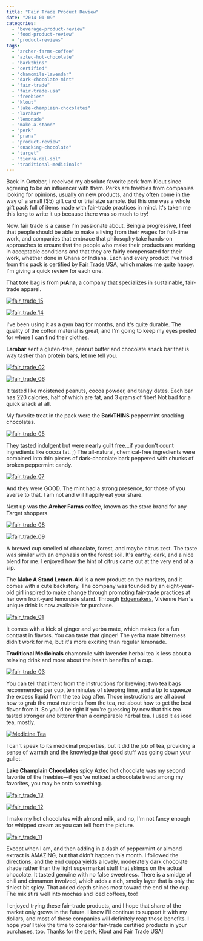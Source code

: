 ```yaml
---
title: "Fair Trade Product Review"
date: "2014-01-09"
categories:
  - "beverage-product-review"
  - "food-product-review"
  - "product-reviews"
tags:
  - "archer-farms-coffee"
  - "aztec-hot-chocolate"
  - "barkthins"
  - "certified"
  - "chamomile-lavendar"
  - "dark-chocolate-mint"
  - "fair-trade"
  - "fair-trade-usa"
  - "freebies"
  - "klout"
  - "lake-champlain-chocolates"
  - "larabar"
  - "lemonade"
  - "make-a-stand"
  - "perk"
  - "prana"
  - "product-review"
  - "snacking-chocolate"
  - "target"
  - "tierra-del-sol"
  - "traditional-medicinals"
---
```


Back in October, I received my absolute favorite perk from Klout since agreeing to be an influencer with them. Perks are freebies from companies looking for opinions, usually on new products, and they often come in the way of a small ($5) gift card or trial size sample. But this one was a whole gift pack full of items made with fair-trade practices in mind. It's taken me this long to write it up because there was so much to try!

Now, fair trade is a cause I'm passionate about. Being a progressive, I feel that people should be able to make a living from their wages for full-time work, and companies that embrace that philosophy take hands-on approaches to ensure that the people who make their products are working in acceptable conditions and that they are fairly compensated for their work, whether done in Ghana or Indiana. Each and every product I've tried from this pack is certified by [Fair Trade USA](http://befair.org), which makes me quite happy. I'm giving a quick review for each one.

That tote bag is from **prAna**, a company that specializes in sustainable, fair-trade apparel.

[![fair_trade_15](http://s3.amazonaws.com/thegourmez-wpmedia/2013/12/fair_trade_15-333x500.jpg)](http://www.rebeccagomezfarrell.com/2014/01/fair-trade-product-review/fair_trade_15/)

[![fair_trade_14](http://s3.amazonaws.com/thegourmez-wpmedia/2013/12/fair_trade_14-333x500.jpg)](http://www.rebeccagomezfarrell.com/2014/01/fair-trade-product-review/fair_trade_14/)

I've been using it as a gym bag for months, and it's quite durable. The quality of the cotton material is great, and I'm going to keep my eyes peeled for where I can find their clothes.

**Larabar** sent a gluten-free, peanut butter and chocolate snack bar that is way tastier than protein bars, let me tell you.

[![fair_trade_02](http://s3.amazonaws.com/thegourmez-wpmedia/2013/12/fair_trade_02.jpg)](http://www.rebeccagomezfarrell.com/2014/01/fair-trade-product-review/fair_trade_02/)

[![fair_trade_06](http://s3.amazonaws.com/thegourmez-wpmedia/2013/12/fair_trade_06.jpg)](http://www.rebeccagomezfarrell.com/2014/01/fair-trade-product-review/fair_trade_06/)

It tasted like moistened peanuts, cocoa powder, and tangy dates. Each bar has 220 calories, half of which are fat, and 3 grams of fiber! Not bad for a quick snack at all.

My favorite treat in the pack were the **BarkTHINS** peppermint snacking chocolates.

[![fair_trade_05](http://s3.amazonaws.com/thegourmez-wpmedia/2013/12/fair_trade_05.jpg)](http://www.rebeccagomezfarrell.com/2014/01/fair-trade-product-review/fair_trade_05/)

They tasted indulgent but were nearly guilt free…if you don't count ingredients like cocoa fat. ;) The all-natural, chemical-free ingredients were combined into thin pieces of dark-chocolate bark peppered with chunks of broken peppermint candy.

[![fair_trade_07](http://s3.amazonaws.com/thegourmez-wpmedia/2013/12/fair_trade_07.jpg)](http://www.rebeccagomezfarrell.com/2014/01/fair-trade-product-review/fair_trade_07/)

And they were GOOD. The mint had a strong presence, for those of you averse to that. I am not and will happily eat your share.

Next up was the **Archer Farms** coffee, known as the store brand for any Target shoppers.

[![fair_trade_08](http://s3.amazonaws.com/thegourmez-wpmedia/2013/12/fair_trade_08.jpg)](http://www.rebeccagomezfarrell.com/2014/01/fair-trade-product-review/fair_trade_08/)

[![fair_trade_09](http://s3.amazonaws.com/thegourmez-wpmedia/2013/12/fair_trade_09.jpg)](http://www.rebeccagomezfarrell.com/2014/01/fair-trade-product-review/fair_trade_09/)

A brewed cup smelled of chocolate, forest, and maybe citrus zest. The taste was similar with an emphasis on the forest soil. It's earthy, dark, and a nice blend for me. I enjoyed how the hint of citrus came out at the very end of a sip.

The **Make A Stand Lemon-Aid** is a new product on the markets, and it comes with a cute backstory. The company was founded by an eight-year-old girl inspired to make change through promoting fair-trade practices at her own front-yard lemonade stand. Through [Edgemakers](http://edgemakers.com/), Vivienne Harr's unique drink is now available for purchase.

[![fair_trade_01](http://s3.amazonaws.com/thegourmez-wpmedia/2013/12/fair_trade_01.jpg)](http://www.rebeccagomezfarrell.com/2014/01/fair-trade-product-review/fair_trade_01/)

It comes with a kick of ginger and yerba mate, which makes for a fun contrast in flavors. You can taste that ginger! The yerba mate bitterness didn't work for me, but it's more exciting than regular lemonade.

**Traditional Medicinals** chamomile with lavender herbal tea is less about a relaxing drink and more about the health benefits of a cup.

[![fair_trade_03](http://s3.amazonaws.com/thegourmez-wpmedia/2013/12/fair_trade_03.jpg)](http://www.rebeccagomezfarrell.com/2014/01/fair-trade-product-review/fair_trade_03/)

You can tell that intent from the instructions for brewing: two tea bags recommended per cup, ten minutes of steeping time, and a tip to squeeze the excess liquid from the tea bag after. Those instructions are all about how to grab the most nutrients from the tea, not about how to get the best flavor from it. So you'd be right if you're guessing by now that this tea tasted stronger and bitterer than a comparable herbal tea. I used it as iced tea, mostly.

[![Medicine Tea](http://s3.amazonaws.com/thegourmez-wpmedia/2013/12/Medicine-Tea.jpg)](http://www.rebeccagomezfarrell.com/2014/01/fair-trade-product-review/medicine-tea/)

I can't speak to its medicinal properties, but it did the job of tea, providing a sense of warmth and the knowledge that good stuff was going down your gullet.

**Lake Champlain Chocolates** spicy Aztec hot chocolate was my second favorite of the freebies—if you've noticed a chocolate trend among my favorites, you may be onto something.

[![fair_trade_13](http://s3.amazonaws.com/thegourmez-wpmedia/2013/12/fair_trade_13-305x500.jpg)](http://www.rebeccagomezfarrell.com/2014/01/fair-trade-product-review/fair_trade_13/)

[![fair_trade_12](http://s3.amazonaws.com/thegourmez-wpmedia/2013/12/fair_trade_12-500x333.jpg)](http://www.rebeccagomezfarrell.com/2014/01/fair-trade-product-review/fair_trade_12/)

I make my hot chocolates with almond milk, and no, I'm not fancy enough for whipped cream as you can tell from the picture.

[![fair_trade_11](http://s3.amazonaws.com/thegourmez-wpmedia/2013/12/fair_trade_11-500x333.jpg)](http://www.rebeccagomezfarrell.com/2014/01/fair-trade-product-review/fair_trade_11/)

Except when I am, and then adding in a dash of peppermint or almond extract is AMAZING, but that didn't happen this month. I followed the directions, and the end cuppa yields a lovely, moderately dark chocolate shade rather than the light supermarket stuff that skimps on the actual chocolate. It tasted genuine with no false sweetness. There is a smidge of chili and cinnamon involved, which adds a rich, smoky layer that is only the tiniest bit spicy. That added depth shines most toward the end of the cup. The mix stirs well into mochas and iced coffees, too!

I enjoyed trying these fair-trade products, and I hope that share of the market only grows in the future. I know I'll continue to support it with my dollars, and most of these companies will definitely reap those benefits. I hope you'll take the time to consider fair-trade certified products in your purchases, too. Thanks for the perk, Klout and Fair Trade USA!
